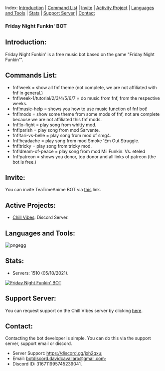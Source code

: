 Index: [Introduction](https://github.com/Chill-Vabes/Friday-Night-Funkin-BOT#introduction) | [Command List](https://github.com/Chill-Vabes/Friday-Night-Funkin-BOT#Command-List) | [Invite](https://github.com/Chill-Vabes/Friday-Night-Funkin-BOT#Invite) | [Activity Project](https://github.com/Chill-Vabes/Friday-Night-Funkin-BOT#active-projects) | [Languages and Tools](https://github.com/Chill-Vabes/Friday-Night-Funkin-BOT#languages-and-tools) |  [Stats](https://github.com/Chill-Vabes/Friday-Night-Funkin-BOT#stats) | [Support Server](https://github.com/Chill-Vabes/Friday-Night-Funkin-BOT#support-server) | [Contact](https://github.com/Chill-Vabes/Friday-Night-Funkin-BOT#contact)

### Friday Night Funkin' BOT

<h2 align="left">Introduction:</h2>

Friday Night Funkin' is a free music bot based on the game "Friday Night Funkin'".

<h2 align="left">Commands List:</h2>

- fnf!week = show all fnf theme (not complete, we are not affiliated with fnf in general.) 
- fnf!week-1/tutorial/2/3/4/5/6/7 = do music from fnf, from the respective weeks.
- fnf!music-help = shows you how to use music function of fnf bot!
- fnf!mods = show some theme from some mods of fnf,  not are complete because we are not affiliated this fnf mods. 
- fnf!lo-fight = play song from whitty mod. 
- fnf!parish = play song from mod Sarvente. 
- fnf!tari-vs-belle = play song from mod of smg4. 
- fnf!headache = play song from mod Smoke 'Em Out Struggle. 
- fnf!tricky = play song from tricky mod.
- fnf!dream-of-peace = play song from mod Mii Funkin: Vs. eteled
- fnf!patreon = shows you donor, top donor and all links of patreon (the bot is free.) 

<h2 align="left">Invite:</h2>

You can invite TeaTimeAnime BOT via [this](https://discord.com/oauth2/authorize?client_id=840217202862325780&scope=bot%20applications.commands&permissions=517580640000) link.

<h2 align="left">Active Projects:</h2>

- [Chill Vibes](https://discord.gg/jxh2qxu): Discord Server.

<h2 align="left">Languages and Tools:</h2>

![pngegg](https://user-images.githubusercontent.com/68825684/122969365-d8233400-d38c-11eb-97b2-f291b5e76619.png)

<h2 align="left">Stats:</h2>

- Servers: 1510 (05/10/2021).

<a href="https://top.gg/bot/840217202862325780">
  <img src="https://top.gg/api/widget/840217202862325780.svg" alt="Friday Night Funkin' BOT" />
  </a>

<h2 align="left">Support Server:</h2>

You can request support on the Chill VIbes server by clicking [here](https://discord.gg/jxh2qxu).

<h2 align="left">Contact:</h2>

Contacting the bot developer is simple. You can do this via the support server, support email or discord.
- Server Support: https://discord.gg/jxh2qxu;
- Email: botdiscord.davidcavallaro@gmail.com;
- Discord ID: 316711995745239041.
